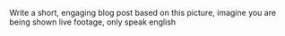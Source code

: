 Write a short, engaging blog post based on this picture, imagine you are being shown live footage, only speak english